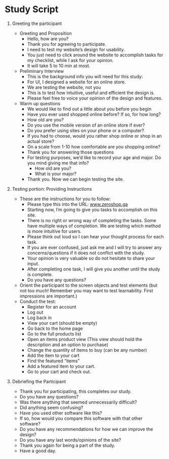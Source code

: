
Study Script
============

1. Greeting the participant
	+ Greeting and Proposition
		* Hello, how are you?
		* Thank you for agreeing to participate.
		* I need to test my website’s design for usability.
		* You just need to click around the website to accomplish tasks for my checklist, while I ask for your opinion.
		* It will take 5 to 10 min at most.
	+ Preliminary Interview
    	* This is the background info you will need for this study:
		* For UI, I designed a website for an online store.
		* We are testing the website, not you
		* This is to test how intuitive, useful and efficient the design is.
		* Please feel free to voice your opinion of the design and features.
	+ Warm up questions
		* We would like to find out a little about you before you begin
		* Have you ever used shopped online before? If so, for how long?
		* How old are you?
		* Do you use the mobile version of an online store if ever?
		* Do you prefer using sites on your phone or a computer?
		* If you had to choose, would you rather shop online or shop in an actual store?
		* On a scale from 1-10 how comfortable are you shopping online?
		* Thank you for answering those questions
		* For testing purposes, we’d like to record your age and major. Do you mind giving me that info?
			- How old are you?
			- What is your major?
		* Thank you. Now we can begin testing the site.

2. Testing portion: Providing Instructions
	+ These are the instructions for you to follow:
		* Please type this into the URL: www.zeroshop.ga
		* Starting now, I’m going to give you tasks to accomplish on this site.
		* There is no right or wrong way of completing the tasks. Some have multiple ways of completion. We are testing which method is more intuitive for users.
		* Please think out loud so I can hear your thought process for each task.
		* If you are ever confused, just ask me and I will try to answer any concerns/questions if it does not conflict with the study.
		* Your opinion is very valuable so do not hesitate to share your input.
		* After completing one task, I will give you another until the study is complete.
		* Do you have any questions?
	+ Orient the participant to the screen objects and test elements (but not too much! Remember you may want to test learnability. First impressions are important.)
	+ Conduct the test:
		* Register for an account
		* Log out
		* Log back in
		* View your cart (should be empty)
		* Go back to the home page
		* Go to the full products list
		* Open an items product view (This view should hold the description and an option to purchase)
		* Change the quantity of items to buy (can be any number)
		* Add the item to your cart
		* Find the featured “items”
		* Add a featured item to your cart.
		* Go to your cart and check out.

3. Debriefing the Participant
	+ Thank you for participating, this completes our study.
	+ Do you have any questions?
	+ Was there anything that seemed unnecessarily difficult?
	+ Did anything seem confusing?
	+ Have you used other software like this?
	+ If so, how would you compare this software with that other software?
	+ Do you have any recommendations for how we can improve the design?
	+ Do you have any last words/opinions of the site?
	+ Thank you again for being a part of the study.
	+ Have a good day.